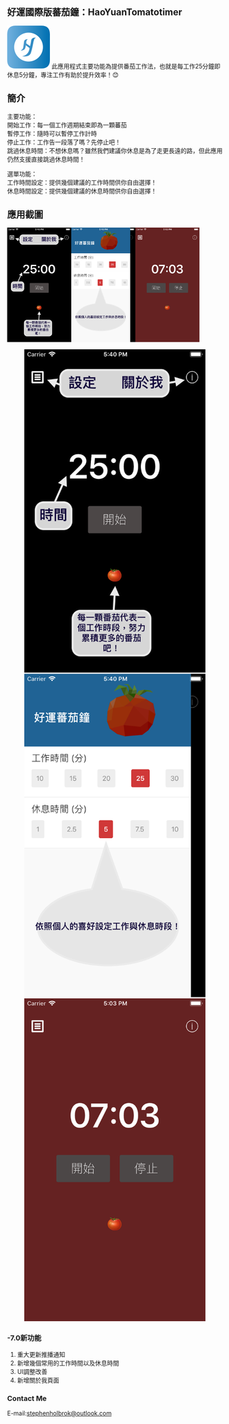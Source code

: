 ## 好運國際版蕃茄鐘：HaoYuanTomatotimer

![圖片失效](/img/icon_round.png) 此應用程式主要功能為提供番茄工作法，也就是每工作25分鐘即休息5分鐘，專注工作有助於提升效率！:blush:

## 簡介

主要功能：  
開始工作：每一個工作週期結束即為一顆蕃茄  
暫停工作：隨時可以暫停工作計時  
停止工作：工作告一段落了嗎？先停止吧！  
跳過休息時間：不想休息嗎？雖然我們建議你休息是為了走更長遠的路，但此應用仍然支援直接跳過休息時間！  

選單功能：  
工作時間設定：提供幾個建議的工作時間供你自由選擇！  
休息時間設定：提供幾個建議的休息時間供你自由選擇！ 

## 應用截圖 

<div align="left">
<img src="/img/ScreenShot_1.png" width="150px" alt="截圖" ><img src="https://github.com/stephenholbrok/htomatotimer/blob/master/img/ScreenShot_2.png" width="150px" alt="截圖" ><img src="https://github.com/stephenholbrok/htomatotimer/blob/master/img/ScreenShot_3.png" width="150px" alt="截圖" >
</div>

<figure class="third">
    <img src="https://github.com/stephenholbrok/htomatotimer/blob/master/img/ScreenShot_1.png">
    <img src="https://github.com/stephenholbrok/htomatotimer/blob/master/img/ScreenShot_2.png">
    <img src="https://github.com/stephenholbrok/htomatotimer/blob/master/img/ScreenShot_3.png">
</figure>



### -7.0新功能

1. 重大更新推播通知
2. 新增幾個常用的工作時間以及休息時間
3. UI調整改善
4. 新增關於我頁面

### Contact Me
E-mail:stephenholbrok@outlook.com

